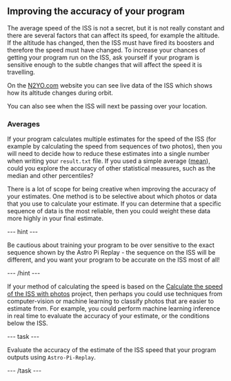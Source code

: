 ## Improving the accuracy of your program

The average speed of the ISS is not a secret, but it is not really constant and there are several factors that can affect its speed, for example the altitude. If the altitude has changed, then the ISS must have fired its boosters and therefore the speed must have changed. To increase your chances of getting your program run on the ISS, ask yourself if your program is sensitive enough to the subtle changes that will affect the speed it is travelling.

On the [N2YO.com](https://www.n2yo.com/?s=25544) website you can see live data of the ISS which shows how its altitude changes during orbit. 

You can also see when the ISS will next be passing over your location. 

### Averages 

If your program calculates multiple estimates for the speed of the ISS (for example by calculating the speed from sequences of two photos), then you will need to decide how to reduce these estimates into a single number when writing your `result.txt` file. If you used a simple average ([mean](https://en.wikipedia.org/wiki/Mean)), could you explore the accuracy of other statistical measures, such as the median and other percentiles?

There is a lot of scope for being creative when improving the accuracy of your estimates. One method is to be selective about which photos or data that you use to calculate your estimate. If you can determine that a specific sequence of data is the most reliable, then you could weight these data more highly in your final estimate.

--- hint --- 

Be cautious about training your program to be over sensitive to the exact sequence shown by the Astro Pi Replay - the sequence on the ISS will be different, and you want your program to be accurate on the ISS most of all! 

--- /hint ---

If your method of calculating the speed is based on the [Calculate the speed of the ISS with photos](https://projects.raspberrypi.org/en/projects/astropi-iss-speed/0) project, then perhaps you could use techniques from computer-vision or machine learning to classify photos that are easier to estimate from. For example, you could perform machine learning inference in real time to evaluate the accuracy of your estimate, or the conditions below the ISS. 

--- task ---

Evaluate the accuracy of the estimate of the ISS speed that your program outputs using `Astro-Pi-Replay`.

--- /task --- 
